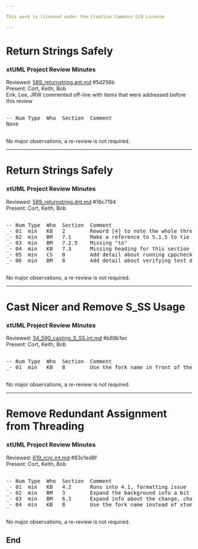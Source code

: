 ```yaml
---

This work is licensed under the Creative Commons CC0 License

---
```


# Return Strings Safely
### xtUML Project Review Minutes

Reviewed:  [589_returnstring.ant.md](https://github.com/cortlandstarrett/bridgepoint/blob/34_590_casting_S_SS/doc-bridgepoint/notes/589_stringtest/589_returnstring.ant.md)  #5d256b     
Present:  Cort, Keith, Bob   
Erik, Lee, JRW commented off-line with items that were addressed before this review

<pre>

-- Num Type  Who  Section  Comment
None

</pre>
   
No major observations, a re-review is not required.

---

# Return Strings Safely
### xtUML Project Review Minutes

Reviewed:  [589_returnstring.dnt.md](https://github.com/cortlandstarrett/bridgepoint/blob/34_590_casting_S_SS/doc-bridgepoint/notes/589_stringtest/589_returnstring.dnt.md)  #16c7194     
Present:  Cort, Keith, Bob

<pre>

-- Num Type  Who  Section  Comment
_- 01  min   KB   2        Reword [4] to note the whole thread is applicable
_- 02  min   BM   7.1      Make a reference to 5.1.5 to tie the two together
_- 03  min   BM   7.2.5    Missing "to"
_- 04  min   KB   7.3      Missing heading for this section
_- 05  min   CS   8        Add detail about running cppcheck
_- 06  min   BM   8        Add detail about verifying test does not yield any compiler warnings

</pre>
   
No major observations, a re-review is not required.

---
# Cast Nicer and Remove S_SS Usage
### xtUML Project Review Minutes

Reviewed:  [34_590_casting_S_SS.int.md](https://github.com/cortlandstarrett/bridgepoint/blob/34_590_casting_S_SS/doc-bridgepoint/notes/34_590_casting_S_SS/34_590_casting_S_SS.int.md)  #b89b1ec  
Present:  Cort, Keith, Bob

<pre>

-- Num Type  Who  Section  Comment
_- 01  min   KB   8        Use the fork name in front of the branch name

</pre>
   
No major observations, a re-review is not required.

---
# Remove Redundant Assignment from Threading
### xtUML Project Review Minutes

Reviewed:  [619_rcrc.int.md](https://github.com/cortlandstarrett/bridgepoint/blob/34_590_casting_S_SS/doc-bridgepoint/notes/619_rcrc/619_rcrc.int.md)  #83c1ed8f  
Present:  Cort, Keith, Bob

<pre>

-- Num Type  Who  Section  Comment
_- 01  min   KB   4.2      Runs into 4.1, formatting issue
_- 02  min   BM   3        Expand the background info a bit
_- 03  min   BM   6.1      Expand info about the change, change "strcpy" to "Escher_strcpy"
_- 04  min   KB   8        Use the fork name instead of xtuml in front of the branch name

</pre>
   
No major observations, a re-review is not required.

End
---
